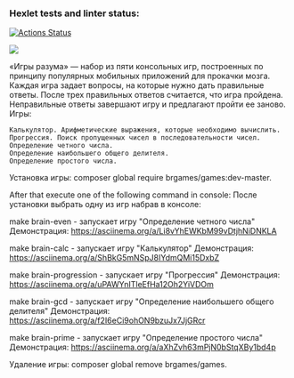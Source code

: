 ### Hexlet tests and linter status:
[![Actions Status](https://github.com/albern79/php-project-45/workflows/hexlet-check/badge.svg)](https://github.com/albern79/php-project-45/actions)

<a href="https://codeclimate.com/github/albern79/php-project-45/maintainability"><img src="https://api.codeclimate.com/v1/badges/0d5503cefe5420433e11/maintainability" /></a>

«Игры разума» — набор из пяти консольных игр, построенных по принципу популярных мобильных приложений для прокачки мозга. Каждая игра задает вопросы, на которые нужно дать правильные ответы. После трех правильных ответов считается, что игра пройдена. Неправильные ответы завершают игру и предлагают пройти ее заново. Игры:

    Калькулятор. Арифметические выражения, которые необходимо вычислить.
    Прогрессия. Поиск пропущенных чисел в последовательности чисел.
    Определение четного числа.
    Определение наибольшего общего делителя.
    Определение простого числа.


Установка игры: composer global require brgames/games:dev-master.

After that execute one of the following command in console:
После установки выбрать одну из игр набрав в консоле: 

make brain-even - запускает игру "Определение четного числа"
Демонстрация: https://asciinema.org/a/Li8vYhEWKbM99vDtjhNiDNKLA

make brain-calc - запускает игру "Калькулятор"
Демонстрация: https://asciinema.org/a/ShBkG5mNSpJ8IYdmQMi15DxbZ

make brain-progression - запускает игру "Прогрессия"
Демонстрация: https://asciinema.org/a/uPAWYnITleEfHa12Oh2YiVDOm

make brain-gcd - запускает игру "Определение наибольшего общего делителя"
Демонстрация: https://asciinema.org/a/f2I6eCi9ohON9bzuJx7JjGRcr

make brain-prime - запускает игру "Определение простого числа"
Демонстрация: https://asciinema.org/a/aXhZvh63mPjN0bStqXBy1bd4p

Удаление игры: composer global remove brgames/games.












